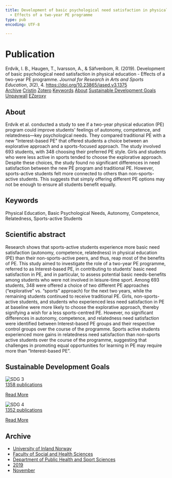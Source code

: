 ```yaml
---
title: Development of basic psychological need satisfaction in physical education
  - Effects of a two-year PE programme
type: pub
encoding: UTF-8

---
```

<h1>Publication</h1>
<article id="csl-bib-container-7KU3I7SI" class="csl-bib-container">
  <div class="csl-bib-body"> <div class="csl-entry">Erdvik, I. B., Haugen, T., Ivarsson, A., &#38; Säfvenbom, R. (2019). Development of basic psychological need satisfaction in physical education - Effects of a two-year PE programme. <i>Journal for Research in Arts and Sports Education</i>, <i>3</i>(2), 4. <a href="https://doi.org/10.23865/jased.v3.1375">https://doi.org/10.23865/jased.v3.1375</a></div> </div>
  <div class="csl-bib-buttons">
    <a href="#taxonomy-article-7KU3I7SI" alt="archive" class="csl-bib-button">Archive</a>
    <a href="https://app.cristin.no/results/show.jsf?id=1749509" alt="Cristin" class="csl-bib-button">Cristin</a>
    <a href="http://zotero.org/groups/5881554/items/7KU3I7SI" alt="Zotero" class="csl-bib-button">Zotero</a>
    <a href="#keywords-article-7KU3I7SI" alt="keywords" class="csl-bib-button">Keywords</a>
    <a href="#about-article-7KU3I7SI" alt="about_pub" class="csl-bib-button">About</a>
    <a href="#sdg-article-7KU3I7SI" alt="sdg" class="csl-bib-button">Sustainable Development Goals</a>
    <a href="https://jased.net/index.php/jased/article/download/1375/3672" alt="Unpaywall" class="csl-bib-button">Unpaywall</a>
    <a href="https://jased.net/index.php/jased/article/download/1375/3672" alt="EZproxy" class="csl-bib-button">EZproxy</a>
  </div>
  <div id="csl-bib-meta-container-7KU3I7SI"></div>
</article>
<div id="csl-bib-meta-7KU3I7SI" class="csl-bib-meta">
  <article id="about-article-7KU3I7SI" class="about_pub-article">
    <h1>About</h1>
    Erdvik et al. conducted a study to see if a two-year physical education (PE) program could improve students' feelings of autonomy, competence, and relatedness—key psychological needs. They compared traditional PE with a new "Interest-based PE" that offered students a choice between an explorative approach and a sports-focused approach. The study involved 693 students, with 348 choosing their preferred PE style. Girls and students who were less active in sports tended to choose the explorative approach. Despite these choices, the study found no significant differences in need satisfaction between the new PE program and traditional PE. However, sports-active students felt more connected to others than non-sports-active students. This suggests that simply offering different PE options may not be enough to ensure all students benefit equally.
  </article>
  <article id="keywords-article-7KU3I7SI" class="keywords-article">
    <h1>Keywords</h1>
    Physical Education, Basic Psychological Needs, Autonomy, Competence, Relatedness, Sports-active Students
  </article>
  <article id="abstract-article-7KU3I7SI" class="abstract-article">
    <h1>Scientific abstract</h1>
    Research shows that sports-active students experience more basic need satisfaction (autonomy, competence, relatedness) in physical education (PE) than their non-sports-active peers, and thus, reap most of the benefits of PE. This study aimed to investigate the role of a two-year PE programme, referred to as Interest-based PE, in contributing to students’ basic need satisfaction in PE, and in particular, to assess potential basic needs-benefits among students who were not involved in leisure-time sport. Among 693 students, 348 were offered a choice of two different PE approaches (“explorative” vs. “sports” approach) for the next two years, while the remaining students continued to receive traditional PE. Girls, non-sports-active students, and students who experienced less need satisfaction in PE at baseline were more likely to choose the explorative approach, thereby signifying a wish for a less sports-centred PE. However, no significant differences in autonomy, competence, and relatedness need satisfaction were identified between Interest-based PE groups and their respective control groups over the course of the programme. Sports active students experienced more gains in relatedness need satisfaction than non-sports active students over the course of the programme, suggesting that challenges in promoting equal opportunities for learning in PE may require more than “Interest-based PE”.
  </article>
  <article id="sdg-article-7KU3I7SI" class="sdg-article">
    <h1>Sustainable Development Goals</h1>
    <div class="sdg-container"><div id="sdg3" class="sdg">
        <img src="{{< params subfolder >}}images/sdg/sdg03_en.png" class="image" alt="SDG 3">
        <div class="sdg-overlay">
          <a href="{{< params subfolder >}}en/archive/?sdg=3#archive" class="sdg-publication-count"><span>1358</span> publications</a>
          <p><a href="https://sdgs.un.org/goals/goal3" class="sdg-read-more">Read More</a></p>
        </div>
      </div> <div id="sdg4" class="sdg">
        <img src="{{< params subfolder >}}images/sdg/sdg04_en.png" class="image" alt="SDG 4">
        <div class="sdg-overlay">
          <a href="{{< params subfolder >}}en/archive/?sdg=4#archive" class="sdg-publication-count"><span>1352</span> publications</a>
          <p><a href="https://sdgs.un.org/goals/goal4" class="sdg-read-more">Read More</a></p>
        </div>
      </div></div>
  </article>
  <article id="taxonomy-article-7KU3I7SI" class="taxonomy-article">
    <h1>Archive</h1>
    <ul>
      <li><a href="{{< params subfolder >}}en/archive/?key=3DCRN523">University of Inland Norway</a></li>
      <li><a href="{{< params subfolder >}}en/archive/?key=IDKFS3MX">Faculty of Social and Health Sciences</a></li>
      <li><a href="{{< params subfolder >}}en/archive/?key=FJXE3Z8X">Department of Public Health and Sport Sciences</a></li>
      <li><a href="{{< params subfolder >}}en/archive/?key=MXF6ZEHK">2019</a></li>
      <li><a href="{{< params subfolder >}}en/archive/?key=NVPXGCMW">November</a></li>
    </ul>
  </article>
</div>
